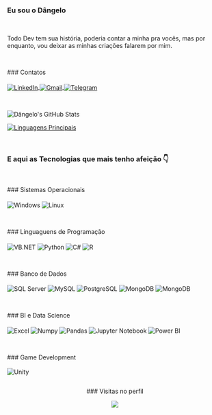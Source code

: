 ### Eu sou o Dângelo

<br>

Todo Dev tem sua história, poderia contar a minha pra vocês, mas por enquanto, vou deixar as minhas criações falarem por mim.

<br>

<div>
  <p>
    ### Contatos <br><br>
    <a href="http://br.linkedin.com/dangelofoliveira" target="_blank">
      <img align="center" alt="LinkedIn" src="https://img.shields.io/badge/LinkedIn-0077B5?style=for-the-badge&logo=linkedin&logoColor=white"/>
    </a>
    <a href="dgdangelodg@gmail.com" target="_blank">
      <img align="center" alt="Gmail" src="https://img.shields.io/badge/Gmail-D14836?style=for-the-badge&logo=gmail&logoColor=white"/>
    </a>
    <a href="https://t.me/dangelofoliveira" target="_blank">
      <img align="center" alt="Telegram" src="https://img.shields.io/badge/Telegram-2CA5E0?style=for-the-badge&logo=telegram&logoColor=white"/>
    </a>
  </p>
</div>

<br>

![Dângelo's GitHub Stats](https://github-readme-stats.vercel.app/api?username=dangelofoliveira&show_icons=true&theme=dark)

[![Linguagens Principais](https://github-readme-stats.vercel.app/api/top-langs/?username=dangelofoliveira&langs_count=8&theme=dark)](https://github.com/dangelofoliveira/github-readme-stats)

<br>

### E aqui as Tecnologias que mais tenho afeição 👇

<div style="display: inline-block">
  
  <br>
    
  <p>
    ### Sistemas Operacionais <br><br>
    <img align="center" alt="Windows" src="https://img.shields.io/badge/Windows-0078D6?style=for-the-badge&logo=windows&logoColor=white"/>
    <img align="center" alt="Linux" src="https://img.shields.io/badge/Linux-FCC624?style=for-the-badge&logo=linux&logoColor=black"/>
  </p>
 
  <br>
  
  <p>
    ### Linguaguens de Programação <br><br>
    <img align="center" alt="VB.NET" src="https://img.shields.io/badge/VB.NET-5C2D91?style=for-the-badge&logo=.net&logoColor=white"/>
    <img align="center" alt="Python" src="https://img.shields.io/badge/Python-14354C?style=for-the-badge&logo=python&logoColor=white"/>
    <img align="center" alt="C#" src="https://img.shields.io/badge/C%23-239120?style=for-the-badge&logo=c-sharp&logoColor=white"/>
    <img align="center" alt="R" src="https://img.shields.io/badge/R-276DC3?style=for-the-badge&logo=r&logoColor=white"/>
  </p>

  <br>
  
  <p>
    ### Banco de Dados <br><br>
    <img align="center" alt="SQL Server" src="https://img.shields.io/badge/Microsoft_SQL_Server-CC2927?style=for-the-badge&logo=microsoft-sql-server&logoColor=white"/>
    <img align="center" alt="MySQL" src="https://img.shields.io/badge/MySQL-005C84?style=for-the-badge&logo=mysql&logoColor=white"/>
    <img align="center" alt="PostgreSQL" src="https://img.shields.io/badge/PostgreSQL-316192?style=for-the-badge&logo=postgresql&logoColor=white"/>
    <img align="center" alt="MongoDB" src="https://img.shields.io/badge/MongoDB-4EA94B?style=for-the-badge&logo=mongodb&logoColor=white"/>
    <img align="center" alt="MongoDB" src="https://img.shields.io/badge/SQLite-07405E?style=for-the-badge&logo=sqlite&logoColor=white"/>
  <p>
  
  <br>
    
  <p>
    ### BI e Data Science <br><br>
    <img align="center" alt="Excel" src="https://img.shields.io/badge/Microsoft_Excel-217346?style=for-the-badge&logo=microsoft-excel&logoColor=white"/>
    <img align="center" alt="Numpy" src="https://img.shields.io/badge/numpy-%23013243.svg?style=for-the-badge&logo=numpy&logoColor=white"/>
    <img align="center" alt="Pandas" src="https://img.shields.io/badge/pandas-%23150458.svg?style=for-the-badge&logo=pandas&logoColor=white"/>
    <img align="center" alt="Jupyter Notebook" src="https://img.shields.io/badge/%7F%20-Jupyter-orange?style=for-the-badge&logo=Jupyter"/>
    <img align="center" alt="Power BI" src="https://img.shields.io/badge/%7F%20-PowerBI-yellow?style=for-the-badge&logo=PowerBI"/>
  </p>
    
  <br>
  
  <p>
    ### Game Development <br><br>
    <img align="center" alt="Unity" src="https://img.shields.io/badge/Unity-100000?style=for-the-badge&logo=unity&logoColor=white"/><br>
  </p>

</div>

<br>

  <p align="center">
    ### Visitas no perfil
  <br>
    <p align="center">
      <img alingn="center" src="https://profile-counter.glitch.me/dangelofoliveira/count.svg" />
    </p>
  </p>
